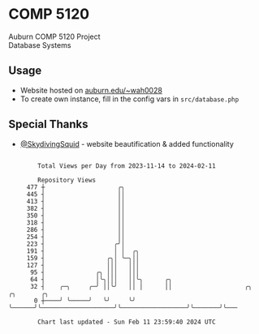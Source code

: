 # COMP 5120
Auburn COMP 5120 Project  
Database Systems

## Usage
- Website hosted on [auburn.edu/~wah0028](https://webhome.auburn.edu/~wah0028/)
- To create own instance, fill in the config vars in `src/database.php`

## Special Thanks
- [@SkydivingSquid](https://github.com/SkydivingSquid) - website beautification & added functionality

```

        Total Views per Day from 2023-11-14 to 2024-02-11

        Repository Views
     477 ┼                    ╭╮
     445 ┤                    ││
     413 ┤                    ││
     382 ┤                    ││
     350 ┤                    ││
     318 ┤                    ││
     286 ┤                    ││
     254 ┤                    ││
     223 ┤                   ╭╯│
     191 ┤                   │ │  ╭╮
     159 ┤                 ╭╮│ ╰─╮││
     127 ┤                 │││   │││
      95 ┤              ╭╮ │││   │││
      64 ┤              │╰╮│││   ││╰╮      ╭╮
      32 ┤    ╭─╮     ╭─╯ ││╰╯   ││ │      ││                    ╭╮                  ╭╮       ╭╮
       0 ┼────╯ ╰─────╯   ╰╯     ╰╯ ╰──────╯╰────────────────────╯╰──────────────────╯╰───────╯╰───

        Chart last updated - Sun Feb 11 23:59:40 2024 UTC
        
```
